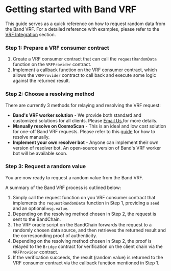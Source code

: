 <!--
order: 2
-->

# Getting started with Band VRF

This guide serves as a quick reference on how to request random data from the Band VRF. For a detailed reference with examples, please refer to the [VRF Integration](/vrf/vrf-integration.html) section.

### Step 1: Prepare a VRF consumer contract

1. Create a VRF consumer contract that can call the `requestRandomData` function on the `VRFProvider` contract.
2. Implement a callback function on the VRF consumer contract, which allows the `VRFProvider` contract to call back and execute some logic against the returned result.

### Step 2: Choose a resolving method

There are currently 3 methods for relaying and resolving the VRF request:

- **Band's VRF worker solution** - We provide both standard and customized solutions for all clients. Please <a href="mailto:bd@bandprotolcol.com?subject=Request for Band's VRF worker solution"> Email Us </a> for more details.
- **Manually resolve on CosmoScan** - This is an ideal and low cost solution for one-off Band VRF requests. Please refer to this [guide](/vrf/vrf-integration.html#manually-request-and-resolve) for how to resolve manually.
- **Implement your own resolver bot** - Anyone can implement their own version of resolver bot. An open-source version of Band's VRF worker bot will be available soon.

### Step 3: Request a random value

You are now ready to request a random value from the Band VRF.

A summary of the Band VRF process is outlined below:

1. Simply call the request function on you VRF consumer contract that implements the `requestRandomData` function in Step 1, providing a `seed` and an optional `msg.value`.
2. Depending on the resolving method chosen in Step 2, the request is sent to the BandChain.
3. The VRF oracle script on the BandChain forwards the request to a randomly chosen data source, and then retrieves the returned result and the corresponding proof of authenticity.
4. Depending on the resolving method chosen in Step 2, the proof is relayed to the `Bridge` contract for verification on the client chain via the `VRFProvider` contract.
5. If the verification succeeds, the result (random value) is returned to the VRF consumer contract via the callback function mentioned in Step 1.
